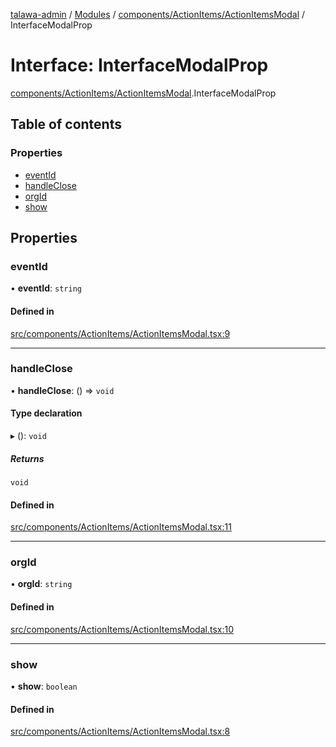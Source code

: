 [talawa-admin](../README.md) / [Modules](../modules.md) / [components/ActionItems/ActionItemsModal](../modules/components_ActionItems_ActionItemsModal.md) / InterfaceModalProp

# Interface: InterfaceModalProp

[components/ActionItems/ActionItemsModal](../modules/components_ActionItems_ActionItemsModal.md).InterfaceModalProp

## Table of contents

### Properties

- [eventId](components_ActionItems_ActionItemsModal.InterfaceModalProp.md#eventid)
- [handleClose](components_ActionItems_ActionItemsModal.InterfaceModalProp.md#handleclose)
- [orgId](components_ActionItems_ActionItemsModal.InterfaceModalProp.md#orgid)
- [show](components_ActionItems_ActionItemsModal.InterfaceModalProp.md#show)

## Properties

### eventId

• **eventId**: `string`

#### Defined in

[src/components/ActionItems/ActionItemsModal.tsx:9](https://github.com/kanhaiya04/talawa-admin/blob/52fefa1/src/components/ActionItems/ActionItemsModal.tsx#L9)

___

### handleClose

• **handleClose**: () =\> `void`

#### Type declaration

▸ (): `void`

##### Returns

`void`

#### Defined in

[src/components/ActionItems/ActionItemsModal.tsx:11](https://github.com/kanhaiya04/talawa-admin/blob/52fefa1/src/components/ActionItems/ActionItemsModal.tsx#L11)

___

### orgId

• **orgId**: `string`

#### Defined in

[src/components/ActionItems/ActionItemsModal.tsx:10](https://github.com/kanhaiya04/talawa-admin/blob/52fefa1/src/components/ActionItems/ActionItemsModal.tsx#L10)

___

### show

• **show**: `boolean`

#### Defined in

[src/components/ActionItems/ActionItemsModal.tsx:8](https://github.com/kanhaiya04/talawa-admin/blob/52fefa1/src/components/ActionItems/ActionItemsModal.tsx#L8)
